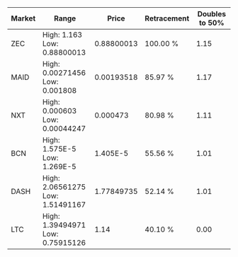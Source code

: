 | Market | Range | Price| Retracement | Doubles to 50% |
| --- | --- | --- | --- | --- |
| ZEC | High: 1.163<br />Low: 0.88800013 | 0.88800013 | 100.00 % | 1.15 |
| MAID | High: 0.00271456<br />Low: 0.001808 | 0.00193518 | 85.97 % | 1.17 |
| NXT | High: 0.000603<br />Low: 0.00044247 | 0.000473 | 80.98 % | 1.11 |
| BCN | High: 1.575E-5<br />Low: 1.269E-5 | 1.405E-5 | 55.56 % | 1.01 |
| DASH | High: 2.06561275<br />Low: 1.51491167 | 1.77849735 | 52.14 % | 1.01 |
| LTC | High: 1.39494971<br />Low: 0.75915126 | 1.14 | 40.10 % | 0.00 |
